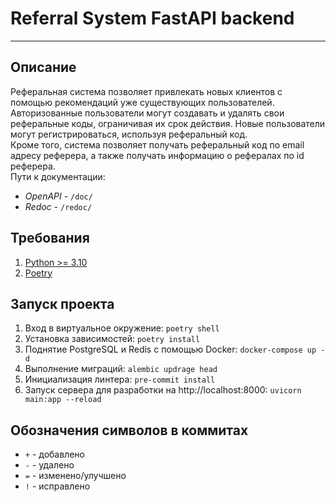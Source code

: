 # Referral System FastAPI backend #

---

## Описание ##
Реферальная система позволяет привлекать новых клиентов с помощью рекомендаций уже 
существующих пользователей. 
Авторизованные пользователи могут создавать и удалять свои реферальные коды, 
ограничивая их срок действия. Новые пользователи могут регистрироваться, используя реферальный код.   
Кроме того, система позволяет получать реферальный код по email адресу реферера, 
а также получать информацию о рефералах по id реферера.  
Пути к документации:
- *OpenAPI* - `/doc/`
- *Redoc* - `/redoc/`

## Требования ##
1. [Python >= 3.10](https://www.python.org/downloads/)
2. [Poetry](https://pypi.org/project/poetry/)

## Запуск проекта ##
1. Вход в виртуальное окружение:
    `
    poetry shell 
    `
2. Установка зависимостей:
    `
    poetry install
    `
3. Поднятие PostgreSQL и Redis с помощью Docker:
    `
    docker-compose up -d
    `
4. Выполнение миграций:
    `
    alembic updrage head
    `
5. Инициализация линтера:
    `
    pre-commit install
    `
6. Запуск сервера для разработки на http://localhost:8000:
    `
    uvicorn main:app --reload
    `

## Обозначения символов в коммитах ##
- `+` - добавлено
- `-` - удалено
- `=` - изменено/улучшено
- `!` - исправлено